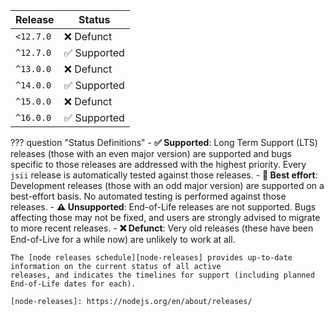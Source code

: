 | Release   | Status                       |
| --------- | ---------------------------- |
| `<12.7.0` | :x: Defunct                  |
| `^12.7.0` | :white_check_mark: Supported |
| `^13.0.0` | :x: Defunct                  |
| `^14.0.0` | :white_check_mark: Supported |
| `^15.0.0` | :x: Defunct                  |
| `^16.0.0` | :white_check_mark: Supported |

??? question "Status Definitions"
    - **:white_check_mark: Supported**: Long Term Support (LTS) releases  (those with an even major version) are
      supported and bugs specific to those releases are addressed with the highest priority. Every `jsii` release is
      automatically tested against those releases.
    - **:test_tube: Best effort**: Development releases (those with an odd major version) are supported on a best-effort
      basis. No automated testing is performed against those releases.
    - **:warning: Unsupported**: End-of-Life releases are not supported. Bugs affecting those may not be fixed, and
      users are strongly advised to migrate to more recent releases.
    - **:x: Defunct**: Very old releases (these have been End-of-Live for a while now) are unlikely to work at all.

    The [node releases schedule][node-releases] provides up-to-date information on the current status of all active
    releases, and indicates the timelines for support (including planned End-of-Life dates for each).

    [node-releases]: https://nodejs.org/en/about/releases/
